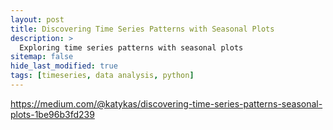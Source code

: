 ```yaml
---
layout: post
title: Discovering Time Series Patterns with Seasonal Plots
description: >
  Exploring time series patterns with seasonal plots
sitemap: false
hide_last_modified: true
tags: [timeseries, data analysis, python]
---
```



https://medium.com/@katykas/discovering-time-series-patterns-seasonal-plots-1be96b3fd239